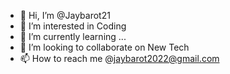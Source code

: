 - 👋 Hi, I’m @Jaybarot21
- 👀 I’m interested in Coding   
- 🌱 I’m currently learning ...
- 💞️ I’m looking to collaborate on New Tech
- 📫 How to reach me @jaybarot2022@gmail.com

<!---
Jaybarot21/Jaybarot21 is a ✨ special ✨ repository because its `README.md` (this file) appears on your GitHub profile.
You can click the Preview link to take a look at your changes.
--->
